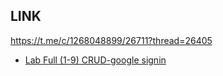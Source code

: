 ## LINK

https://t.me/c/1268048899/26711?thread=26405

- [Lab Full (1-9) CRUD-google signin](https://github.com/ipinzr/firebase_demo.git)
 
 